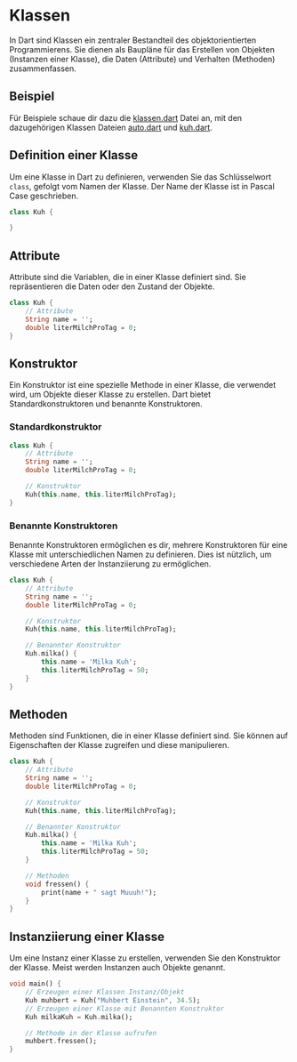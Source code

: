 # Klassen

In Dart sind Klassen ein zentraler Bestandteil des objektorientierten Programmierens. Sie dienen als Baupläne für das Erstellen von Objekten (Instanzen einer Klasse), die Daten (Attribute) und Verhalten (Methoden) zusammenfassen.

## Beispiel

Für Beispiele schaue dir dazu die [klassen.dart](./klassen.dart) Datei an, mit den dazugehörigen Klassen Dateien [auto.dart](./auto.dart) und [kuh.dart](./kuh.dart).

## Definition einer Klasse

Um eine Klasse in Dart zu definieren, verwenden Sie das Schlüsselwort `class`, gefolgt vom Namen der Klasse. Der Name der Klasse ist in Pascal Case geschrieben.

```dart
class Kuh {

}
```

## Attribute

Attribute sind die Variablen, die in einer Klasse definiert sind. Sie repräsentieren die Daten oder den Zustand der Objekte.

```dart
class Kuh {
    // Attribute
    String name = '';
    double literMilchProTag = 0;
}
```

## Konstruktor

Ein Konstruktor ist eine spezielle Methode in einer Klasse, die verwendet wird, um Objekte dieser Klasse zu erstellen. Dart bietet Standardkonstruktoren und benannte Konstruktoren.

### Standardkonstruktor

```dart
class Kuh {
    // Attribute
    String name = '';
    double literMilchProTag = 0;

    // Konstruktor
    Kuh(this.name, this.literMilchProTag);
}
```

### Benannte Konstruktoren

Benannte Konstruktoren ermöglichen es dir, mehrere Konstruktoren für eine Klasse mit unterschiedlichen Namen zu definieren. Dies ist nützlich, um verschiedene Arten der Instanziierung zu ermöglichen.

```dart
class Kuh {
    // Attribute
    String name = '';
    double literMilchProTag = 0;

    // Konstruktor
    Kuh(this.name, this.literMilchProTag);

    // Benannter Konstruktor
    Kuh.milka() {
        this.name = 'Milka Kuh';
        this.literMilchProTag = 50;
    }
}
```

## Methoden

Methoden sind Funktionen, die in einer Klasse definiert sind. Sie können auf Eigenschaften der Klasse zugreifen und diese manipulieren.

```dart
class Kuh {
    // Attribute
    String name = '';
    double literMilchProTag = 0;

    // Konstruktor
    Kuh(this.name, this.literMilchProTag);

    // Benannter Konstruktor
    Kuh.milka() {
        this.name = 'Milka Kuh';
        this.literMilchProTag = 50;
    }

    // Methoden
    void fressen() {
        print(name + " sagt Muuuh!");
    }
}
```

## Instanziierung einer Klasse

Um eine Instanz einer Klasse zu erstellen, verwenden Sie den Konstruktor der Klasse. Meist werden Instanzen auch Objekte genannt.

```dart
void main() {
    // Erzeugen einer Klassen Instanz/Objekt
    Kuh muhbert = Kuh("Muhbert Einstein", 34.5);
    // Erzeugen einer Klasse mit Benannten Konstruktor
    Kuh milkaKuh = Kuh.milka();

    // Methode in der Klasse aufrufen
    muhbert.fressen();
}
```
